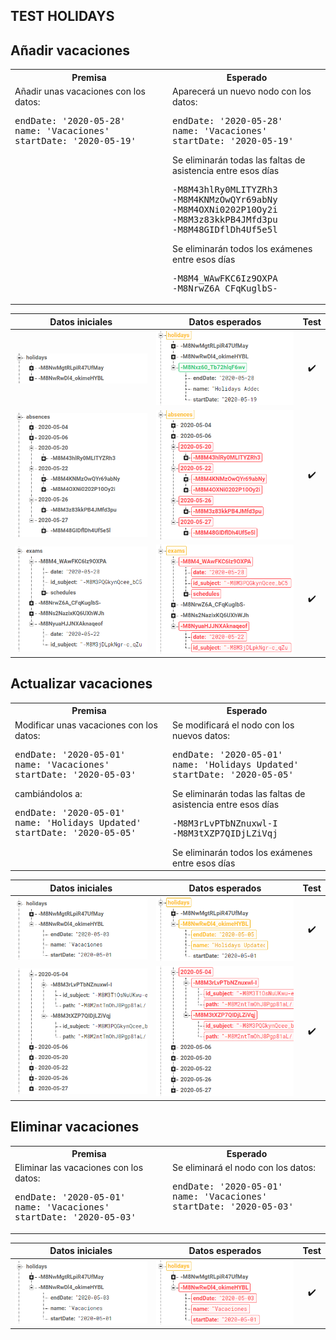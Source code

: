 ## TEST HOLIDAYS

Añadir vacaciones
-

<table style="width: 100%">
<tr><th>Premisa</th><th>Esperado</th></tr>
<tr>
<td style="vertical-align: top; width: 50%">
Añadir unas vacaciones con los datos:
<pre>
endDate: '2020-05-28'
name: 'Vacaciones'
startDate: '2020-05-19'
</pre>
</td>
<td style="vertical-align: top; width: 50%">
Aparecerá un nuevo nodo con los datos:
<pre>
endDate: '2020-05-28'
name: 'Vacaciones'
startDate: '2020-05-19'
</pre>
Se eliminarán todas las faltas de asistencia entre esos días
<pre>
-M8M43hlRy0MLITYZRh3
-M8M4KNMzOwQYr69abNy
-M8M4OXNi0202P10Oy2i
-M8M3z83kkPB4JMfd3pu
-M8M48GIDflDh4Uf5e5l
</pre>
Se eliminarán todos los exámenes entre esos días
<pre>
-M8M4_WAwFKC6Iz9OXPA
-M8NrwZ6A_CFqKuglbS-
</pre>
</td>
</tr>
</table>

<div style="page-break-after: always;"></div>

|	Datos iniciales	|	Datos esperados	|	Test	|
|:-:|:-:|:-:|
|	![add_holidays_original](../assets/TESTING/holidays/add_holidays_original.png)	|	![add_holidays](../assets/TESTING/holidays/add_holidays.png)	|	✔️	|
|	![add_absences_original](../assets/TESTING/holidays/add_absences_original.png)	|	![add_absences](../assets/TESTING/holidays/add_absences.png)	|	✔️	|
|	![add_exams_original](../assets/TESTING/holidays/add_exams_original.png)	|	![add_exams](../assets/TESTING/holidays/add_exams.png)	|	✔️	|

<div style="page-break-after: always;"></div>

Actualizar vacaciones
-

<table style="width: 100%">
<tr><th>Premisa</th><th>Esperado</th></tr>
<tr>
<td style="vertical-align: top; width: 50%">
Modificar unas vacaciones con los datos:
<pre>
endDate: '2020-05-01'
name: 'Vacaciones'
startDate: '2020-05-03'
</pre>
cambiándolos a:
<pre>
endDate: '2020-05-01'
name: 'Holidays Updated'
startDate: '2020-05-05'
</pre>
</td>
<td style="vertical-align: top; width: 50%">
Se modificará el nodo con los nuevos datos:
<pre>
endDate: '2020-05-01'
name: 'Holidays Updated'
startDate: '2020-05-05'
</pre>
Se eliminarán todas las faltas de asistencia entre esos días
<pre>
-M8M3rLvPTbNZnuxwl-I
-M8M3tXZP7QIDjLZiVqj
</pre>
Se eliminarán todos los exámenes entre esos días
</td>
</tr>
</table>

|	Datos iniciales	|	Datos esperados	|	Test	|
|:-:|:-:|:-:|
|	![update_holidays_original](../assets/TESTING/holidays/update_holidays_original.png)	|	![update_holidays](../assets/TESTING/holidays/update_holidays.png)	|	✔️	|
|	![update_absences_original](../assets/TESTING/holidays/update_absences_original.png)	|	![update_absences](../assets/TESTING/holidays/update_absences.png)	|	✔️	|

<div style="page-break-after: always;"></div>

Eliminar vacaciones
-

<table style="width: 100%">
<tr><th>Premisa</th><th>Esperado</th></tr>
<tr>
<td style="vertical-align: top; width: 50%">
Eliminar las vacaciones con los datos:
<pre>
endDate: '2020-05-01'
name: 'Vacaciones'
startDate: '2020-05-03'
</pre>
</td>
<td style="vertical-align: top; width: 50%">
Se eliminará el nodo con los datos:
<pre>
endDate: '2020-05-01'
name: 'Vacaciones'
startDate: '2020-05-03'
</pre>
</td>
</tr>
</table>

|	Datos iniciales	|	Datos esperados	|	Test	|
|:-:|:-:|:-:|
|	![delete_holidays_original](../assets/TESTING/holidays/delete_holidays_original.png)	|	![delete_holidays](../assets/TESTING/holidays/delete_holidays.png)	|	✔️	|

<div style="page-break-after: always;"></div>